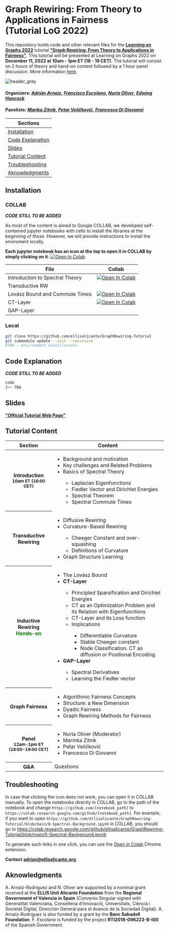 # Graph Rewiring: From Theory to Applications in Fairness <br>(Tutorial LoG 2022)
This repository holds code and other relevant files for the [**Learning on Graphs 2022**](https://logconference.org/) tutorial **["Graph Rewiring: From Theory to Applications in Fairness"](https://ellisalicante.org/tutorials/GraphRewiring)**. This tutorial will be presented at Learning on Graphs 2022 on **December 11, 2022 at 10am - 1pm ET (16 - 19 CET)**. The tutorial will consist on 2 hours of theory and hand-on content followed by a 1 hour panel discussion. More information [here](https://ellisalicante.org/tutorials/GraphRewiring).


![header_grey](https://user-images.githubusercontent.com/33413560/204992639-8fdb4ebe-0389-4950-b6e7-de414cc3d7b8.png)


#### Organizers: [*Adrián Arnaiz*](https://ellisalicante.org/tutorials/GraphRewiring), [*Francisco Escolano*](https://ellisalicante.org/tutorials/GraphRewiring), [*Nuria Oliver*](https://ellisalicante.org/tutorials/GraphRewiring), [*Edwing Hancock*](https://ellisalicante.org/tutorials/GraphRewiring)
#### Panelists: [*Marika Zitnik*](https://ellisalicante.org/tutorials/GraphRewiring), [*Petar Veličković*](https://ellisalicante.org/tutorials/GraphRewiring), [*Francesco Di Giovanni*](https://ellisalicante.org/tutorials/GraphRewiring)

|Sections|
|-|
| [Installation](#installation)|
| [Code Explanation](#code-explanation)|
| [Slides](#slides)|
| [Tutorial Content](#tutorial-content)|
| [Troubleshooting](#troubleshooting)|
| [Aknowledgments](#aknowledgments) |


## Installation

### COLLAB
***CODE STILL TO BE ADDED***

As most of the content is aimed to Google COLLAB, we developed self-contained jupyter notebooks with cells to install the libraries at the beginning of those. However, we will provide instructions to install the enviroment locally.

**Each jupyter notebook has an icon at the top to open it in COLLAB by simply clicking on it**: [![Open In Colab](https://colab.research.google.com/assets/colab-badge.svg)](https://colab.research.google.com/github/ellisalicante/GraphRewiring-Tutorial/blob/main/0-Spectral-Background.ipynb).

| File | Collab|
|-|-|
| Introduction to Spectral Theory |[![Open In Colab](https://colab.research.google.com/assets/colab-badge.svg)](https://colab.research.google.com/github/ellisalicante/GraphRewiring-Tutorial/blob/main/0-Spectral-Background.ipynb)|
| Transductive RW||
| Lovász Bound and Commute Times | [![Open In Colab](https://colab.research.google.com/assets/colab-badge.svg)](https://colab.research.google.com/github/ellisalicante/GraphRewiring-Tutorial/blob/main/3-Lovasz-Bound-and-CT.ipynb) |
| CT-Layer |[![Open In Colab](https://colab.research.google.com/assets/colab-badge.svg)](https://colab.research.google.com/github/ellisalicante/GraphRewiring-Tutorial/blob/main/3-Inductive-Rewiring-CTLayer.ipynb) |
| GAP-Layer| | 

### Local

```bash
git clone https://github.com/ellisalicante/GraphRewiring-Tutorial
git submodule update --init --recursive
#TBA - environment installations
```

## Code Explanation

***CODE STILL TO BE ADDED***
```bash
code
├── TBA
```

## Slides
**["Official Tutorial Web Page"](https://ellisalicante.org/tutorials/GraphRewiring)**

## Tutorial Content

<div class="table-responsive">
<table class="table table-bordered text-center table-striped">
  <thead>
    <tr>
      <th scope="col" class="text-right">Section</th>
      <th scope="col" class="text-left">Content</th>
    </tr>
  </thead>
  <tbody>
    <tr>
      <th class="text-right align-middle">Introduction<br><small>10am ET (16:00 CET)</small></th>
      <td class="text-left align-middle">
      <ul>
        <li>Background and motivation</li>
        <li>Key challenges and Related Problems</li>
        <li>Basics of Spectral Theory</li>
        <ul> 
          <li>Laplacian Eigenfunctions</li>
          <li>Fiedler Vector and Dirichlet Energies</li>
          <li>Spectral Theorem</li>
          <li>Spectral Commute Times</li>
        </ul>
      </ul></td>
    </tr>
    <tr>
      <th class="text-right align-middle">Transductive Rewiring</th>
      <td class="text-left align-middle">
      <ul> 
        <li>Diffusive Rewiring</li>
        <li>Curvature-Based Rewiring</li>
        <ul>
          <li>Cheeger Constant and over-squashing</li>
          <li>Definitions of Curvature</li>
        </ul>
        <li>Graph Structure Learning</li>
      </ul></td>
    </tr>
    <tr>
      <th class="text-right align-middle">Inductive Rewiring<br><span style="color:green">Hands-on</span></th>
      <td class="text-left align-middle">
      <ul>
        <li>The Lovász Bound</li>
        <li><b>CT-Layer</b></li>
        <ul>
          <li>Principled Sparsification and Dirichlet Energies</li>
          <li>CT as an Optimization Problem and its Relation with Eigenfunctions</li>
          <li>CT-Layer and its Loss function</li>
          <li>Implications</li>
          <ul>
            <li>Differentiable Curvature</li>
            <li>Stable Cheeger constant</li>
            <li>Node Classification. CT as diffusion or Positional Encoding.</li>
          </ul>
        </ul>
        <li><b>GAP-Layer</b></li>
        <ul>
          <li>Spectral Derivatives</li>
          <li>Learning the Fiedler vector</li>
        </ul>
      </ul></td>
    </tr>
    <tr>
      <th class="text-right align-middle">Graph Fairness</th>
      <td class="text-left align-middle">
      <ul>
        <li>Algorithmic Fairness Concepts</li>
        <li>Structure: a New Dimension</li>
        <li>Dyadic Fairness</li>
        <li>Graph Rewiring Methods for Fairness</li>
      </ul></td>
    </tr>
    <tr>
      <th class="text-right align-middle">Panel<br><small>12am-1pm ET<br> (18:00-19:00 CET)</small></th>
      <td class="text-left align-middle">
      <ul>
        <li>Nuria Oliver (Moderator)</li>
        <li>Marinka Zitnik</li>
        <li>Petar Veličković</li>
        <li>Francesco Di Giovanni</li>
      </ul></td>
    </tr>
    <tr>
      <th class="text-right align-middle">Q<span>&#38;</span>A</th>
      <td class="text-left align-middle">Questions</td>
    </tr>
  </tbody>
</table>
</div>

## Troubleshooting

In case that clicking the icon does not work, you can open it in COLLAB manually. To open the notebooks directly in COLLAB, go to the path of the notebook and change `https://github.com/[notebook_path]` to `https://colab.research.google.com/github/[notebook_path]`. For example, if you want to open `https://github.com/ellisalicante/GraphRewiring-Tutorial/blob/main/0-Spectral-Background.ipynb` in COLLAB, you should go to https://colab.research.google.com/github/ellisalicante/GraphRewiring-Tutorial/blob/main/0-Spectral-Background.ipynb

To generate such links in one click, you can use the [Open in Colab](https://chrome.google.com/webstore/detail/open-in-colab/iogfkhleblhcpcekbiedikdehleodpjo) Chrome extension.

**Contact adrian@ellisalicante.org**.

## Aknowledgments

A. Arnaiz-Rodriguez and N. Oliver are supported by a nominal grant received at the **ELLIS Unit Alicante Foundation** from the **Regional Government of Valencia in Spain** (Convenio Singular signed with Generalitat Valenciana, Conselleria d’Innovació, Universitats, Ciència i Societat Digital, Dirección General para el Avance de la Sociedad Digital). A. Arnaiz-Rodriguez is also funded by a grant by the **Banc Sabadell Foundation**. F. Escolano is funded by the project **RTI2018-096223-B-I00** of the Spanish Government. 
